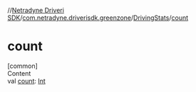 //[Netradyne Driveri SDK](../../index.md)/[com.netradyne.driverisdk.greenzone](../index.md)/[DrivingStats](index.md)/[count](count.md)



# count  
[common]  
Content  
val [count](count.md): [Int](https://kotlinlang.org/api/latest/jvm/stdlib/kotlin/-int/index.html)  



